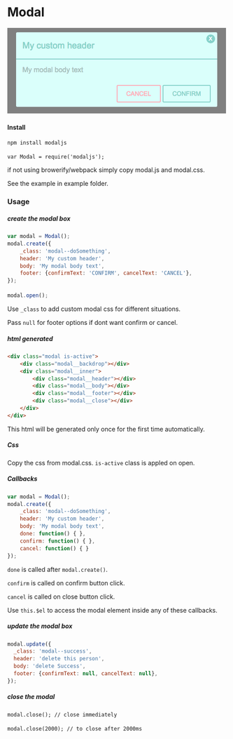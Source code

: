 # Modal
![modal](modal.png)       


#### Install
    npm install modaljs    
    
    var Modal = require('modaljs');

if not using browerify/webpack simply copy modal.js and modal.css.

See the example in example folder.

### Usage  

##### create the modal box
```javascript
var modal = Modal();
modal.create({
    _class: 'modal--doSomething',
    header: 'My custom header',
    body: 'My modal body text',
    footer: {confirmText: 'CONFIRM', cancelText: 'CANCEL'},
});

modal.open();

```

Use  `_class` to add custom modal css for different situations. 

Pass  `null` for footer options if dont want confirm or cancel.


##### html generated
```html
<div class="modal is-active">
    <div class="modal__backdrop"></div>
    <div class="modal__inner">
        <div class="modal__header"></div>
        <div class="modal__body"></div>
        <div class="modal__footer"></div>
        <div class="modal__close"></div>
    </div>
</div>
```
This html will be generated only once for the first time automatically.


##### Css   
Copy the css from modal.css. `is-active`  class is appled on open.


##### Callbacks
```javascript
var modal = Modal();
modal.create({
    _class: 'modal--doSomething',
    header: 'My custom header',
    body: 'My modal body text',
    done: function() { },
    confirm: function() { },
    cancel: function() { }
});
```

`done` is called after  `modal.create()`.

`confirm` is called on confirm button click.

`cancel` is called  on close button click.

Use  `this.$el`  to access the modal element inside any of these callbacks.


##### update the modal box
```javascript
modal.update({
  _class: 'modal--success',
  header: 'delete this person',
  body: 'delete Success',
  footer: {confirmText: null, cancelText: null},
});
```

##### close the modal
    modal.close(); // close immediately

    modal.close(2000); // to close after 2000ms
